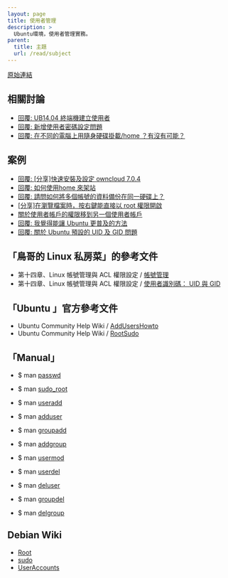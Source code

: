 ```yaml
---
layout: page
title: 使用者管理
description: >
  Ubuntu環境，使用者管理實務。
parent:
  title: 主題
  url: /read/subject
---
```


[原始連結](http://www.ubuntu-tw.org/modules/newbb/viewtopic.php?post_id=333572#forumpost333572)


## 相關討論

* [回覆: UB14.04 終端機建立使用者](http://www.ubuntu-tw.org/modules/newbb/viewtopic.php?post_id=332904#forumpost332904)
* [回覆: 新增使用者密碼設定問題](http://www.ubuntu-tw.org/modules/newbb/viewtopic.php?post_id=327650#forumpost327650)
* [回覆: 在不同的電腦上用隨身硬碟掛載/home ？有沒有可能？](http://www.ubuntu-tw.org/modules/newbb/viewtopic.php?post_id=331930#forumpost331930)



## 案例

* [回覆: [分享]快速安裝及設定 owncloud 7.0.4](http://www.ubuntu-tw.org/modules/newbb/viewtopic.php?post_id=331852#forumpost331852)
* [回覆: 如何使用home 來架站](http://www.ubuntu-tw.org/modules/newbb/viewtopic.php?post_id=330992#forumpost330992)
* [回覆: 請問如何將多個帳號的資料備份在同一硬碟上？](http://www.ubuntu-tw.org/modules/newbb/viewtopic.php?post_id=327956#forumpost327956)
* [[分享]在瀏覽檔案時，按右鍵能直接以 root 權限開啟](http://www.ubuntu-tw.org/modules/newbb/viewtopic.php?post_id=326794#forumpost326794)
* [關於使用者帳戶的權限移到另一個使用者帳戶](http://www.ubuntu-tw.org/modules/newbb/viewtopic.php?topic_id=91604)
* [回覆: 我覺得能讓 Ubuntu 更普及的方法](http://www.ubuntu-tw.org/modules/newbb/viewtopic.php?post_id=336036#forumpost336036)
* [回覆: 關於 Ubuntu 預設的 UID 及 GID 問題](http://www.ubuntu-tw.org/modules/newbb/viewtopic.php?post_id=339522#forumpost339522)



## 「鳥哥的 Linux 私房菜」的參考文件

* 第十四章、Linux 帳號管理與 ACL 權限設定 / [帳號管理](http://linux.vbird.org/linux_basic/0410accountmanager.php#users)
* 第十四章、Linux 帳號管理與 ACL 權限設定 / [使用者識別碼： UID 與 GID](http://linux.vbird.org/linux_basic/0410accountmanager.php#account_id)


## 「Ubuntu 」官方參考文件

* Ubuntu Community Help Wiki / [AddUsersHowto](https://help.ubuntu.com/community/AddUsersHowto)
* Ubuntu Community Help Wiki / [RootSudo](https://help.ubuntu.com/community/RootSudo)

## 「Manual」

* $ man [passwd](http://manpages.ubuntu.com/manpages/trusty/en/man1/passwd.1.html)
* $ man [sudo_root](http://manpages.ubuntu.com/manpages/trusty/en/man8/sudo_root.8.html)

* $ man [useradd](http://manpages.ubuntu.com/manpages/trusty/man8/useradd.8.html)
* $ man [adduser](http://manpages.ubuntu.com/manpages/trusty/man8/adduser.8.html)

* $ man [groupadd](http://manpages.ubuntu.com/manpages/trusty/man8/groupadd.8.html)
* $ man [addgroup](http://manpages.ubuntu.com/manpages/trusty/man8/addgroup.8.html)

* $ man [usermod](http://manpages.ubuntu.com/manpages/trusty/man8/usermod.8.html)

* $ man [userdel](http://manpages.ubuntu.com/manpages/trusty/man8/userdel.8.html)
* $ man [deluser](http://manpages.ubuntu.com/manpages/trusty/man8/deluser.8.html)

* $ man [groupdel](http://manpages.ubuntu.com/manpages/trusty/man8/groupdel.8.html)
* $ man [delgroup](http://manpages.ubuntu.com/manpages/trusty/man8/delgroup.8.html)


## Debian Wiki

* [Root](https://wiki.debian.org/Root)
* [sudo](https://wiki.debian.org/sudo)
* [UserAccounts](https://wiki.debian.org/UserAccounts)
